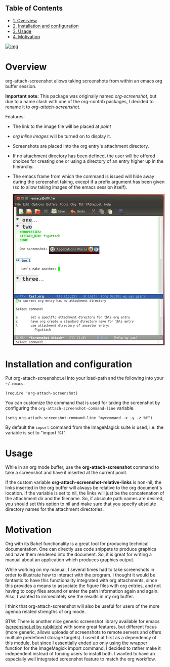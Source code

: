 <div id="table-of-contents">
<h2>Table of Contents</h2>
<div id="text-table-of-contents">
<ul>
<li><a href="#orgheadline1">1. Overview</a></li>
<li><a href="#orgheadline2">2. Installation and configuration</a></li>
<li><a href="#orgheadline3">3. Usage</a></li>
<li><a href="#orgheadline4">4. Motivation</a></li>
</ul>
</div>
</div>

[![img](//melpa.org/packages/org-attach-screenshot-badge.svg)](http://melpa.org/#/org-attach-screenshot)

# Overview<a id="orgheadline1"></a>

org-attach-screenshot allows taking screenshots from within an emacs org
buffer session.

**Important note:** This package was originally named
*org-screenshot*, but due to a name clash with one of the
org-contrib packages, I decided to rename it to
*org-attach-screenshot*.

Features:

-   The link to the image file will be placed at *point*
-   *org inline images* will be turned on to display it.
-   Screenshots are placed into the org entry's attachment
    directory.
-   If no attachment directory has been defined, the user will be
    offered choices for creating one or using a directory of an entry
    higher up in the hierarchy.
-   The emacs frame from which the command is issued will hide away
    during the screenshot taking, except if a prefix argument has been
    given (so to allow taking images of the emacs session itself).
    
    ![img](fig/figure1.png)

# Installation and configuration<a id="orgheadline2"></a>

Put org-attach-screenshot.el into your load-path and the following into
your `~/.emacs`:

    (require 'org-attach-screenshot)

You can customize the command that is used for taking the screenshot
by configuring the `org-attach-screenshot-command-line` variable.

    (setq org-attach-screenshot-command-line "mycommand -x -y -z %f")

By default the `import` command from the ImageMagick suite is used, i.e.
the variable is set to "import %f".

# Usage<a id="orgheadline3"></a>

While in an org mode buffer, use the **org-attach-screenshot** command to take a screenshot and
have it inserted at the current point.

If the custom variable **org-attach-screenshot-relative-links** is non-nil, the
links inserted in the org buffer will always be relative to the org
document's location. If the variable is set to nil, the links will
just be the concatenation of the attachment dir and the filename. So, if
absolute path names are desired, you should set this option to nil and
make sure that you specify absolute directory names for the attachment
directories.

# Motivation<a id="orgheadline4"></a>

Org with its Babel functionality is a great tool for producing technical
documentation. One can directly use code snippets to produce graphics and
have them rendered into the document. So, it is great for writing a manual
about an application which produces graphics output.

While working on my manual, I several times had to take screenshots in order
to illustrate how to interact with the program. I thought it would
be fantastic to have this functionality integrated with org attachments, since
this provides a means to associate the figure files with org entries, and
not having to copy files around or enter the path information again and again.
Also, I wanted to immediately see the results in my org buffer.

I think that org-attach-screenshot will also be useful for users of
the more agenda related strengths of org mode.

BTW: There is another nice generic screenshot library available for
emacs ([screenshot.el by rubikitch](http://www.emacswiki.org/emacs/screenshot.el)) with some great features, but
different focus (more generic, allows uploads of screenshots to
remote servers and offers multiple predefined storage targets). I used
it at first as a dependency of this module, but since I essentially ended up only
using the wrapper function for the ImageMagick import command, I decided
to rather make it independent instead of forcing users to install both.
I wanted to have an especially well integrated screenshot feature to
match the org workflow.